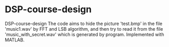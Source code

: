 # DSP-course-design
DSP-course-design
The code aims to hide the picture 'test.bmp' in the file 'music1.wav' by FFT and LSB algorithm, and then try to read it from the file 'music_with_secret.wav' which is generated by program. 
Implemented with MATLAB.
